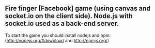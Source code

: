 ## Fire finger [Facebook] game (using canvas and socket.io on the client side). Node.js with socket.io used as a back-end server.

To start the game you should install nodejs and npm:
(http://nodejs.org/#download and http://npmjs.org/)